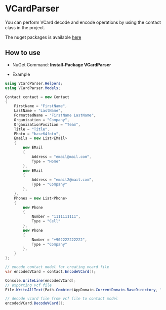 # VCardParser

You can perform VCard decode and encode operations by using the contact class in the project.

The nuget packages is available [here](https://www.nuget.org/packages/VCardParser)
## How to use

* NuGet Command: **Install-Package VCardParser**

* Example
```C#
using VCardParser.Helpers;
using VCardParser.Models;

Contact contact = new Contact
{
    FirstName = "FirstName",
    LastName = "LastName",
    FormattedName = "FirstName LastName",
    Organization = "Company",
    OrganizationPosition = "Team",
    Title = "Title",
    Photo = "base64foto",
    Emails = new List<EMail>
    {
        new EMail
        {
            Address = "email@mail.com",
            Type = "Home"
        },
        new EMail
        {
            Address = "email2@mail.com",
            Type = "Company"
        },
    },
    Phones = new List<Phone>
    {
        new Phone
        {
            Number = "1111111111",
            Type = "Cell"
        },
        new Phone
        {
            Number = "+902222222222",
            Type = "Company"
        },
    }
};

// encode contact model for creating vcard file
var encodedVCard = contact.EncodeVCard();

Console.WriteLine(encodedVCard);
// exporting vcf file
File.WriteAllText(Path.Combine(AppDomain.CurrentDomain.BaseDirectory, "filename.vcf"), encodedVCard);

// decode vcard file from vcf file to contact model
encodedVCard.DecodeVCard();
```